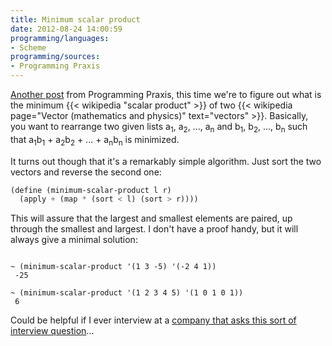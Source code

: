 ```yaml
---
title: Minimum scalar product
date: 2012-08-24 14:00:59
programming/languages:
- Scheme
programming/sources:
- Programming Praxis
---
```

<a title="Minimum Scalar Product" href="http://programmingpraxis.com/2012/08/10/minimum-scalar-product/">Another post</a> from Programming Praxis, this time we're to figure out what is the minimum {{< wikipedia "scalar product" >}} of two {{< wikipedia page="Vector (mathematics and physics)" text="vectors" >}}. Basically, you want to rearrange two given lists a<sub>1</sub>, a<sub>2</sub>, ..., a<sub>n</sub> and b<sub>1</sub>, b<sub>2</sub>, ..., b<sub>n</sub> such that a<sub>1</sub>b<sub>1</sub> + a<sub>2</sub>b<sub>2</sub> + ... + a<sub>n</sub>b<sub>n</sub> is minimized.

<!--more-->

It turns out though that it's a remarkably simple algorithm. Just sort the two vectors and reverse the second one:

```scheme
(define (minimum-scalar-product l r)
  (apply + (map * (sort < l) (sort > r))))
```

This will assure that the largest and smallest elements are paired, up through the smallest and largest. I don't have a proof handy, but it will always give a minimal solution:

```

~ (minimum-scalar-product '(1 3 -5) '(-2 4 1))
 -25

~ (minimum-scalar-product '(1 2 3 4 5) '(1 0 1 0 1))
 6

```

Could be helpful if I ever interview at a <a href="http://google.com" title="Google">company that asks this sort of interview question</a>...